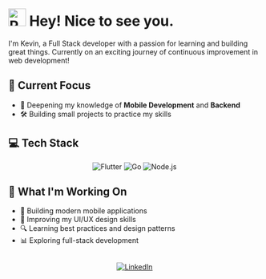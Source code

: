 # <img src="https://raw.githubusercontent.com/Tarikul-Islam-Anik/Animated-Fluent-Emojis/master/Emojis/Travel%20and%20places/Rocket.png" alt="Rocket" width="35" height="35" /> Hey! Nice to see you.

I'm Kevin, a Full Stack developer with a passion for learning and building great things. Currently on an exciting journey of continuous improvement in web development! 

## 🎯 Current Focus

- 🌱 Deepening my knowledge of **Mobile Development** and **Backend**
- 🛠️ Building small projects to practice my skills

## 💻 Tech Stack

<div align="center">
  <img src="https://img.shields.io/badge/Flutter-%2302569B.svg?style=for-the-badge&logo=flutter&logoColor=white" alt="Flutter"/>
  <img src="https://img.shields.io/badge/Go-%2300ADD8.svg?style=for-the-badge&logo=go&logoColor=white" alt="Go"/>
  <img src="https://img.shields.io/badge/Node.js-%23339933.svg?style=for-the-badge&logo=node.js&logoColor=white" alt="Node.js"/>
</div>

## 🌟 What I'm Working On

- 📱 Building modern mobile applications
- 🎨 Improving my UI/UX design skills
- 🔍 Learning best practices and design patterns
- 📊 Exploring full-stack development

##

<div align="center">
  <a href="https://linkedin.com/in/kevin-restrepo-hernandez-a31078268/">
    <img src="https://img.shields.io/badge/linkedin-%230077B5.svg?style=for-the-badge&logo=linkedin&logoColor=white" alt="LinkedIn"/>
  </a>
</div>
